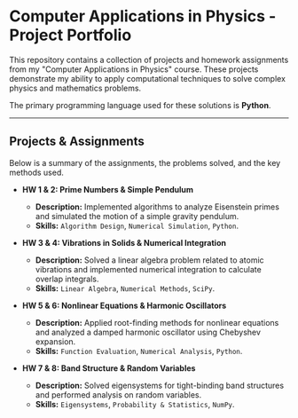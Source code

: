 # Computer Applications in Physics - Project Portfolio

This repository contains a collection of projects and homework assignments from my "Computer Applications in Physics" course. These projects demonstrate my ability to apply computational techniques to solve complex physics and mathematics problems.

The primary programming language used for these solutions is **Python**.

---

## Projects & Assignments

Below is a summary of the assignments, the problems solved, and the key methods used.

*   **HW 1 & 2: Prime Numbers & Simple Pendulum**
    *   **Description:** Implemented algorithms to analyze Eisenstein primes and simulated the motion of a simple gravity pendulum.
    *   **Skills:** `Algorithm Design`, `Numerical Simulation`, `Python`.

*   **HW 3 & 4: Vibrations in Solids & Numerical Integration**
    *   **Description:** Solved a linear algebra problem related to atomic vibrations and implemented numerical integration to calculate overlap integrals.
    *   **Skills:** `Linear Algebra`, `Numerical Methods`, `SciPy`.

*   **HW 5 & 6: Nonlinear Equations & Harmonic Oscillators**
    *   **Description:** Applied root-finding methods for nonlinear equations and analyzed a damped harmonic oscillator using Chebyshev expansion.
    *   **Skills:** `Function Evaluation`, `Numerical Analysis`, `Python`.

*   **HW 7 & 8: Band Structure & Random Variables**
    *   **Description:** Solved eigensystems for tight-binding band structures and performed analysis on random variables.
    *   **Skills:** `Eigensystems`, `Probability & Statistics`, `NumPy`.
